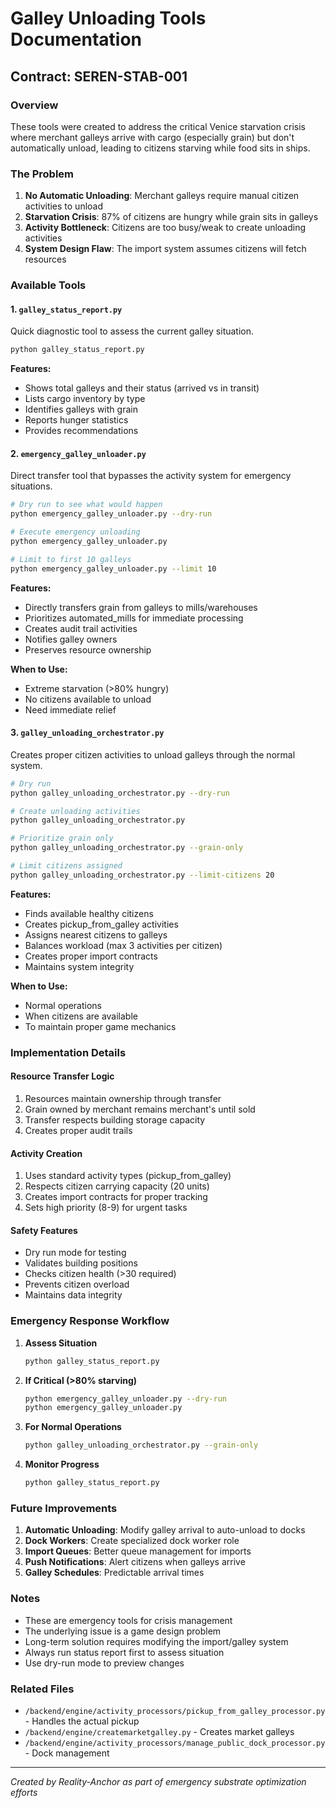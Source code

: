 # Galley Unloading Tools Documentation
## Contract: SEREN-STAB-001

### Overview

These tools were created to address the critical Venice starvation crisis where merchant galleys arrive with cargo (especially grain) but don't automatically unload, leading to citizens starving while food sits in ships.

### The Problem

1. **No Automatic Unloading**: Merchant galleys require manual citizen activities to unload
2. **Starvation Crisis**: 87% of citizens are hungry while grain sits in galleys  
3. **Activity Bottleneck**: Citizens are too busy/weak to create unloading activities
4. **System Design Flaw**: The import system assumes citizens will fetch resources

### Available Tools

#### 1. `galley_status_report.py`
Quick diagnostic tool to assess the current galley situation.

```bash
python galley_status_report.py
```

**Features:**
- Shows total galleys and their status (arrived vs in transit)
- Lists cargo inventory by type
- Identifies galleys with grain
- Reports hunger statistics
- Provides recommendations

#### 2. `emergency_galley_unloader.py`
Direct transfer tool that bypasses the activity system for emergency situations.

```bash
# Dry run to see what would happen
python emergency_galley_unloader.py --dry-run

# Execute emergency unloading
python emergency_galley_unloader.py

# Limit to first 10 galleys
python emergency_galley_unloader.py --limit 10
```

**Features:**
- Directly transfers grain from galleys to mills/warehouses
- Prioritizes automated_mills for immediate processing
- Creates audit trail activities
- Notifies galley owners
- Preserves resource ownership

**When to Use:**
- Extreme starvation (>80% hungry)
- No citizens available to unload
- Need immediate relief

#### 3. `galley_unloading_orchestrator.py`
Creates proper citizen activities to unload galleys through the normal system.

```bash
# Dry run
python galley_unloading_orchestrator.py --dry-run

# Create unloading activities
python galley_unloading_orchestrator.py

# Prioritize grain only
python galley_unloading_orchestrator.py --grain-only

# Limit citizens assigned
python galley_unloading_orchestrator.py --limit-citizens 20
```

**Features:**
- Finds available healthy citizens
- Creates pickup_from_galley activities
- Assigns nearest citizens to galleys
- Balances workload (max 3 activities per citizen)
- Creates proper import contracts
- Maintains system integrity

**When to Use:**
- Normal operations
- When citizens are available
- To maintain proper game mechanics

### Implementation Details

#### Resource Transfer Logic
1. Resources maintain ownership through transfer
2. Grain owned by merchant remains merchant's until sold
3. Transfer respects building storage capacity
4. Creates proper audit trails

#### Activity Creation
1. Uses standard activity types (pickup_from_galley)
2. Respects citizen carrying capacity (20 units)
3. Creates import contracts for proper tracking
4. Sets high priority (8-9) for urgent tasks

#### Safety Features
- Dry run mode for testing
- Validates building positions
- Checks citizen health (>30 required)
- Prevents citizen overload
- Maintains data integrity

### Emergency Response Workflow

1. **Assess Situation**
   ```bash
   python galley_status_report.py
   ```

2. **If Critical (>80% starving)**
   ```bash
   python emergency_galley_unloader.py --dry-run
   python emergency_galley_unloader.py
   ```

3. **For Normal Operations**
   ```bash
   python galley_unloading_orchestrator.py --grain-only
   ```

4. **Monitor Progress**
   ```bash
   python galley_status_report.py
   ```

### Future Improvements

1. **Automatic Unloading**: Modify galley arrival to auto-unload to docks
2. **Dock Workers**: Create specialized dock worker role
3. **Import Queues**: Better queue management for imports
4. **Push Notifications**: Alert citizens when galleys arrive
5. **Galley Schedules**: Predictable arrival times

### Notes

- These are emergency tools for crisis management
- The underlying issue is a game design problem
- Long-term solution requires modifying the import/galley system
- Always run status report first to assess situation
- Use dry-run mode to preview changes

### Related Files
- `/backend/engine/activity_processors/pickup_from_galley_processor.py` - Handles the actual pickup
- `/backend/engine/createmarketgalley.py` - Creates market galleys
- `/backend/engine/activity_processors/manage_public_dock_processor.py` - Dock management

---

*Created by Reality-Anchor as part of emergency substrate optimization efforts*